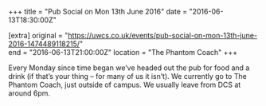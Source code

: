 +++
title = "Pub Social on Mon 13th June 2016"
date = "2016-06-13T18:30:00Z"

[extra]
original = "https://uwcs.co.uk/events/pub-social-on-mon-13th-june-2016-1474489118215/"    
end = "2016-06-13T21:00:00Z"
location = "The Phantom Coach"
+++

Every Monday since time began we’ve headed out the pub for food and a drink (if that’s your thing – for many of us it isn’t). We currently go to The Phantom Coach, just outside of campus. We usually leave from DCS at around 6pm.

